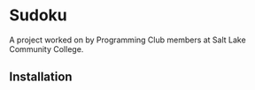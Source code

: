 <h1>Sudoku</h1>
<p>A project worked on by Programming Club members at Salt Lake Community College.</p>

<h2>Installation</h2>
</ul>
